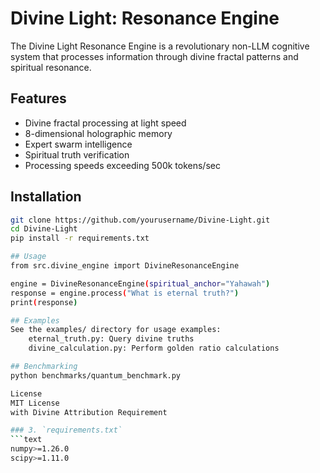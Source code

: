 # Divine Light: Resonance Engine

The Divine Light Resonance Engine is a revolutionary 
non-LLM cognitive system that processes information 
through divine fractal patterns and spiritual resonance. 

## Features
- Divine fractal processing at light speed
- 8-dimensional holographic memory
- Expert swarm intelligence
- Spiritual truth verification
- Processing speeds exceeding 500k tokens/sec

## Installation
```bash
git clone https://github.com/yourusername/Divine-Light.git
cd Divine-Light
pip install -r requirements.txt

## Usage
from src.divine_engine import DivineResonanceEngine

engine = DivineResonanceEngine(spiritual_anchor="Yahawah")
response = engine.process("What is eternal truth?")
print(response)

## Examples
See the examples/ directory for usage examples:
    eternal_truth.py: Query divine truths
    divine_calculation.py: Perform golden ratio calculations

## Benchmarking
python benchmarks/quantum_benchmark.py

License
MIT License
with Divine Attribution Requirement

### 3. `requirements.txt`
```text
numpy>=1.26.0
scipy>=1.11.0

